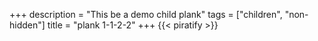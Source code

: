 +++
description = "This be a demo child plank"
tags = ["children", "non-hidden"]
title = "plank 1-1-2-2"
+++
{{< piratify >}}
